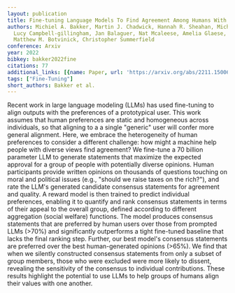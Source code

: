 ```yaml
---
layout: publication
title: Fine-tuning Language Models To Find Agreement Among Humans With Diverse Preferences
authors: Michiel A. Bakker, Martin J. Chadwick, Hannah R. Sheahan, Michael Henry Tessler,
  Lucy Campbell-gillingham, Jan Balaguer, Nat Mcaleese, Amelia Glaese, John Aslanides,
  Matthew M. Botvinick, Christopher Summerfield
conference: Arxiv
year: 2022
bibkey: bakker2022fine
citations: 77
additional_links: [{name: Paper, url: 'https://arxiv.org/abs/2211.15006'}]
tags: ["Fine-Tuning"]
short_authors: Bakker et al.
---
```

Recent work in large language modeling (LLMs) has used fine-tuning to align
outputs with the preferences of a prototypical user. This work assumes that
human preferences are static and homogeneous across individuals, so that
aligning to a a single "generic" user will confer more general alignment. Here,
we embrace the heterogeneity of human preferences to consider a different
challenge: how might a machine help people with diverse views find agreement?
We fine-tune a 70 billion parameter LLM to generate statements that maximize
the expected approval for a group of people with potentially diverse opinions.
Human participants provide written opinions on thousands of questions touching
on moral and political issues (e.g., "should we raise taxes on the rich?"), and
rate the LLM's generated candidate consensus statements for agreement and
quality. A reward model is then trained to predict individual preferences,
enabling it to quantify and rank consensus statements in terms of their appeal
to the overall group, defined according to different aggregation (social
welfare) functions. The model produces consensus statements that are preferred
by human users over those from prompted LLMs (>70%) and significantly
outperforms a tight fine-tuned baseline that lacks the final ranking step.
Further, our best model's consensus statements are preferred over the best
human-generated opinions (>65%). We find that when we silently constructed
consensus statements from only a subset of group members, those who were
excluded were more likely to dissent, revealing the sensitivity of the
consensus to individual contributions. These results highlight the potential to
use LLMs to help groups of humans align their values with one another.